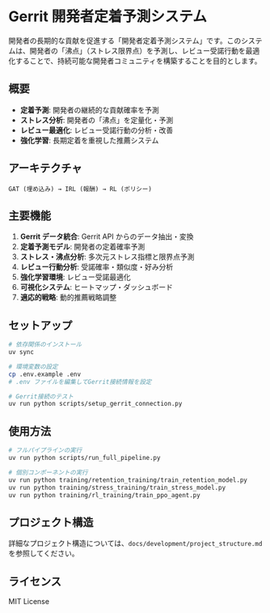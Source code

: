 # Gerrit 開発者定着予測システム

開発者の長期的な貢献を促進する「開発者定着予測システム」です。このシステムは、開発者の「沸点」（ストレス限界点）を予測し、レビュー受諾行動を最適化することで、持続可能な開発者コミュニティを構築することを目的とします。

## 概要

- **定着予測**: 開発者の継続的な貢献確率を予測
- **ストレス分析**: 開発者の「沸点」を定量化・予測
- **レビュー最適化**: レビュー受諾行動の分析・改善
- **強化学習**: 長期定着を重視した推薦システム

## アーキテクチャ

```
GAT (埋め込み) → IRL (報酬) → RL (ポリシー)
```

## 主要機能

1. **Gerrit データ統合**: Gerrit API からのデータ抽出・変換
2. **定着予測モデル**: 開発者の定着確率予測
3. **ストレス・沸点分析**: 多次元ストレス指標と限界点予測
4. **レビュー行動分析**: 受諾確率・類似度・好み分析
5. **強化学習環境**: レビュー受諾最適化
6. **可視化システム**: ヒートマップ・ダッシュボード
7. **適応的戦略**: 動的推薦戦略調整

## セットアップ

```bash
# 依存関係のインストール
uv sync

# 環境変数の設定
cp .env.example .env
# .env ファイルを編集してGerrit接続情報を設定

# Gerrit接続のテスト
uv run python scripts/setup_gerrit_connection.py
```

## 使用方法

```bash
# フルパイプラインの実行
uv run python scripts/run_full_pipeline.py

# 個別コンポーネントの実行
uv run python training/retention_training/train_retention_model.py
uv run python training/stress_training/train_stress_model.py
uv run python training/rl_training/train_ppo_agent.py
```

## プロジェクト構造

詳細なプロジェクト構造については、`docs/development/project_structure.md` を参照してください。

## ライセンス

MIT License
